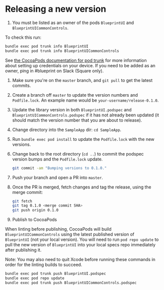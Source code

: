 # Releasing a new version

1. You must be listed as an owner of the pods `BlueprintUI` and `BlueprintUICommonControls`.

To check this run:

```bash
bundle exec pod trunk info BlueprintUI
bundle exec pod trunk info BlueprintUICommonControls
```

See [the CocoaPods documentation for pod trunk](https://guides.cocoapods.org/making/getting-setup-with-trunk) for more information about setting up credentials on your device. If you need to be added as an owner, ping in #blueprint on Slack (Square only).

1. Make sure you're on the `master` branch, and `git pull` to get the latest commits.

1. Create a branch off `master` to update the version numbers and `Podfile.lock`. An example name would be `your-username/release-0.1.0`.

1. Update the library version in both `BlueprintUI.podspec` and `BlueprintUICommonControls.podspec` if it has not already been updated (it should match the version number that you are about to release).

1. Change directory into the `SampleApp` dir: `cd SampleApp`.

1. Run `bundle exec pod install` to update the `Podfile.lock` with the new versions.

1. Change back to the root directory (`cd ..`) to commit the podspec version bumps and the `Podfile.lock` update.
   ```bash
   git commit -am "Bumping versions to 0.1.0."
   ```

1. Push your branch and open a PR into `master`.

1. Once the PR is merged, fetch changes and tag the release, using the merge commit:
   ```bash
   git fetch
   git tag 0.1.0 <merge commit SHA>
   git push origin 0.1.0
   ```

1. Publish to CocoaPods

When linting before publishing, CocoaPods will build `BlueprintUICommonControls` using the latest published version of `BlueprintUI` (not your local version). You will need to run `pod repo update` to pull the new version of `BlueprintUI` into your local specs repo immediately after publishing it.

Note: You may also need to quit Xcode before running these commands in order for the linting builds to succeed.

```bash
bundle exec pod trunk push BlueprintUI.podspec
bundle exec pod repo update
bundle exec pod trunk push BlueprintUICommonControls.podspec
```
